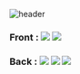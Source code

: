 ![header](https://capsule-render.vercel.app/api?type=waving&color=auto&height=240&section=header&text=ithaca&fontSize=70)

### Front : <img src="https://img.shields.io/badge/React-61DAFB?style=plastic&logo=react&logoColor=black"/> <img src="https://img.shields.io/badge/TypeScript-3178C6?style=plastic&logo=typescript&logoColor=black"/> 
### Back : <img src="https://img.shields.io/badge/NodeJS-339933?style=plastic&logo=node.js&logoColor=black"/> <img src="https://img.shields.io/badge/NestJS-E0234E?style=plastic&logo=nestjs&logoColor=black"/> <img src="https://img.shields.io/badge/TypeScript-3178C6?style=plastic&logo=typescript&logoColor=black"/> 


